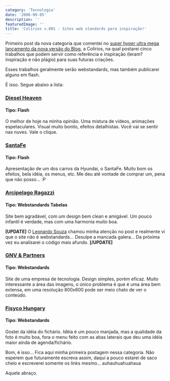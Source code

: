 ```yaml
---
category: 'Tecnologia'
date: '2006-09-05'
description: ''
featuredImage: ''
title: 'Colírios v.001 - Sites web standards para inspiração!'
---
```


Primeiro post da nova categoria que comentei no [super hyper ultra mega lançamento da nova versão do Blog](/segunda-versao-finalmente-saiu-brunão-v20-flexpower), a Colírios, na qual postarei cinco trabalhos que podem servir como referência e inspiração (leram? inspiração e não plágio) para suas futuras criações.

Esses trabalhos geralmente serão webstandards, mas também publicarei alguns em flash.

É isso. Segue abaixo a lista:

### [Diesel Heaven](http://www.diesel.com/campaigns/aw06/ 'Ver o site da Diesel Heaven')

#### Tipo: Flash

O melhor de hoje na minha opinião. Uma mistura de vídeos, animações espetaculares. Visual muito bonito, efeitos detalhistas. Você vai se sentir nas nuves. Vale o clique.

### [SantaFe](http://newsantafe.hyundai-motor.com/index_sub.html 'Ver o site do SantaFe')

#### Tipo: Flash

Apresentação de um dos carros da Hyundai, o SantaFe. Muito bom os efeitos, bela idéia, os menus, etc. Me deu até vontade de comprar um, pena que não posso... :P

### [Arcipelago Ragazzi](http://www.arcipelagoragazzi.it/html/chi_siamo.php)

#### Tipo: Webstandards Tabelas

Site bem agradável, com um design bem clean e amigável. Um pouco infantil é verdade, mas com uma harmonia muito boa.

**\[UPDATE\]** O [Leonardo Souza](http://www.teamdesign.com.br/ 'Ver o site do Leonardo Souza') chamou minha atenção no post e realmente vi que o site não é webstandards... Desulpe a mancada galera... Da próxima vez eu analisarei o código mais afundo. **\[/UPDATE\]**

### [GNV & Partners](http://www.gnvpartners.com/web/category/portfolio/)

#### Tipo: Webstandards

Site de uma empresa de tecnologia. Design simples, porém eficaz. Muito interessante a área das imagens, o único problema é que é uma área bem extensa, em uma resolução 800x600 pode ser meio chato de ver o conteúdo.

### [Fisyco Hungary](http://www.fisyco.com/hungary/)

#### Tipo: Webstandards

Gostei da idéia do fichário. Idéia é um pouco manjada, mas a qualidade da foto é muito boa, fora o menu feito com as abas laterais que deu uma idéia maior ainda de agenda/fichário.

Bom, é isso... Fica aqui minha primeira postagem nessa categoria. Não esperem que futuramente escreva assim, daqui a pouco estarei de saco cheio e escreverei somente os links mesmo... auhauhuahuahaua

Aquele abraço.

